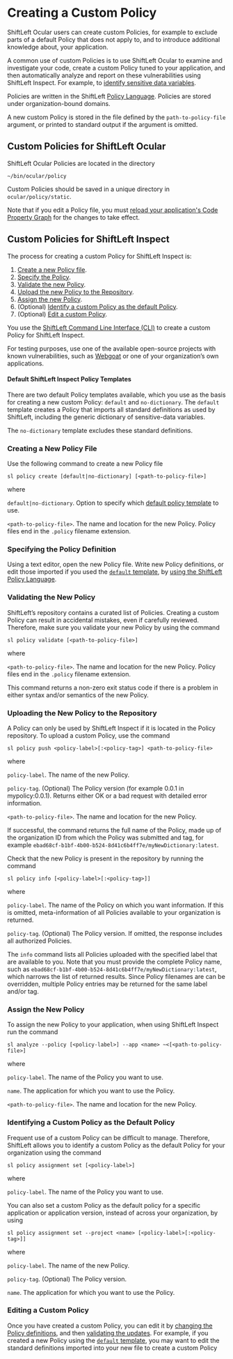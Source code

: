 # Creating a Custom Policy

ShiftLeft Ocular users can create custom Policies, for example to exclude parts of a default Policy that does not apply to, and to introduce additional knowledge about, your application. 

A common use of custom Policies is to use ShiftLeft Ocular to examine and investigate your code, create a custom Policy tuned to your application, and then automatically analyze and report on these vulnerabilities using ShiftLeft Inspect. For example, to [identify sensitive data variables](policy-sensitive-data.md).

Policies are written in the ShiftLeft [Policy Language](policy-language.md). Policies are stored under organization-bound domains.

A new custom Policy is stored in the file defined by the `path-to-policy-file` argument, or printed to standard output if the argument is omitted.

## Custom Policies for ShiftLeft Ocular

ShiftLeft Ocular Policies are located in the directory

```
~/bin/ocular/policy
```

Custom Policies should be saved in a unique directory in `ocular/policy/static`. 

Note that if you edit a Policy file, you must [reload your application's Code Property Graph](../using-ocular/getting-started/create-cpg.md) for the changes to take effect. 

## Custom Policies for ShiftLeft Inspect

The process for creating a custom Policy for ShiftLeft Inspect is:

1. [Create a new Policy file](#creating-a-new-policy-file).
2. [Specify the Policy](#specifying-the-policy-definition).
3. [Validate the new Policy](#validating-the-new-policy).
4. [Upload the new Policy to the Repository](#uploading-the-new-policy-to-the-repository).
5. [Assign the new Policy](#assign-the-new-policy).
6. (Optional) [Identify a custom Policy as the default Policy](#identifying-a-custom-policy-as-the-default-policy).
7. (Optional) [Edit a custom Policy](#editing-a-custom-policy).

You use the [ShiftLeft Command Line Interface (CLI)](../using-inspect-protect/using-cli/cli-reference.md) to create a custom Policy for ShiftLeft Inspect.

For testing purposes, use one of the available open-source projects with known vulnerabilities, such as [Webgoat](https://webgoat.github.io/WebGoat/) or one of your organization’s own applications.

#### Default ShiftLeft Inspect Policy Templates

There are two default Policy templates available, which you use as the basis for creating a new custom Policy: `default` and `no-dictionary`. The `default` template creates a Policy that imports all standard definitions as used by ShiftLeft, including the generic dictionary of sensitive-data variables. 

The `no-dictionary` template  excludes these standard definitions.

### Creating a New Policy File

Use the following command to create a new Policy file

```
sl policy create [default|no-dictionary] [<path-to-policy-file>]
```

where

`default|no-dictionary`. Option to specify which [default policy template](#default-shiftleft-inspect-policy-templates) to use.

`<path-to-policy-file>`. The name and location for the new Policy. Policy files end in the `.policy` filename extension.

### Specifying the Policy Definition

Using a text editor, open the new Policy file. Write new Policy definitions, or edit those imported if you used the [`default` template](#default-shiftleft-inspect-policy-templates), by [using the ShiftLeft Policy Language](policy-language.md).

### Validating the New Policy

ShiftLeft’s repository contains a curated list of Policies. Creating a custom Policy can result in accidental mistakes, even if carefully reviewed. Therefore, make sure you validate your new Policy by using the command

```
sl policy validate [<path-to-policy-file>]
```

where

`<path-to-policy-file>`. The name and location for the new Policy. Policy files end in the `.policy` filename extension.

This command returns a non-zero exit status code if there is a problem in either syntax and/or semantics of the new Policy.

### Uploading the New Policy to the Repository

A Policy can only be used by ShiftLeft Inspect if it is located in the Policy repository. To upload a custom Policy, use the command

```
sl policy push <policy-label>[:<policy-tag>] <path-to-policy-file>

```

where

`policy-label`. The name of the new Policy.

`policy-tag`. (Optional) The Policy version (for example 0.0.1 in mypolicy:0.0.1). Returns either OK or a bad request with detailed error information.

`<path-to-policy-file>`. The name and location for the new Policy.

If successful, the command returns the full name of the Policy, made up of the organization ID from which the Policy was submitted and tag, for example `ebad68cf-b1bf-4b00-b524-8d41c6b4ff7e/myNewDictionary:latest`. 

Check that the new Policy is present in the repository by running the command 

```
sl policy info [<policy-label>[:<policy-tag>]]
```

where

`policy-label`. The name of the Policy on which you want information. If this is omitted, meta-information of all Policies available to your organization is returned. 

`policy-tag`. (Optional) The Policy version. If omitted, the response includes all authorized Policies.

The `info` command lists all Policies uploaded with the specified label that are available to you. Note that you must  provide the complete Policy name, such as `ebad68cf-b1bf-4b00-b524-8d41c6b4ff7e/myNewDictionary:latest`, which narrows the list of returned results. Since Policy filenames are can be overridden, multiple Policy entries may be returned for the same label and/or tag.

### Assign the New Policy

To assign the new Policy to your application, when using ShiftLeft Inspect run the command

```
sl analyze --policy [<policy-label>] --app <name> ~<[<path-to-policy-file>]
```

where 

`policy-label`. The name of the Policy you want to use. 

`name`. The application for which you want to use the Policy.

`<path-to-policy-file>`. The name and location for the new Policy. 


### Identifying a Custom Policy as the Default Policy

Frequent use of a custom Policy can be difficult to manage. Therefore, ShiftLeft allows you to identify a custom Policy as the default Policy for your organization using the command 

```
sl policy assignment set [<policy-label>]
```

where 

`policy-label`. The name of the Policy you want to use. 

You can also set a custom Policy as the default policy for a specific application or application version, instead of across your organization, by using

```
sl policy assignment set --project <name> [<policy-label>[:<policy-tag>]]
```

where 

`policy-label`. The name of the new Policy.

`policy-tag`. (Optional) The Policy version.

`name`. The application for which you want to use the Policy.

### Editing a Custom Policy

Once you have created a custom Policy, you can edit it by [changing the Policy definitions](#specifying-the-policy-definition), and then [validating the updates](#validating-the-new-policy). For example, if you created a new Policy using the [`default` template](#default-shiftleft-inspect-policy-templates), you may want to edit the standard definitions imported into your new file to create a custom Policy
